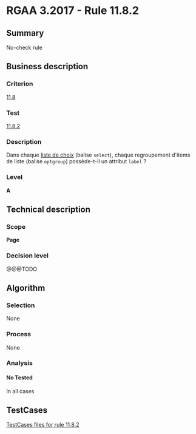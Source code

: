 # RGAA 3.2017 - Rule 11.8.2

## Summary
No-check rule


## Business description

### Criterion
[11.8](http://references.modernisation.gouv.fr/rgaa-accessibilite/criteres.html#crit-11-8)

### Test
[11.8.2](http://references.modernisation.gouv.fr/rgaa-accessibilite/criteres.html#test-11-8-2)

### Description
<div lang="fr">Dans chaque <a href="http://references.modernisation.gouv.fr/rgaa-accessibilite/glossaire.html#liste-de-choix">liste de choix</a> (balise <code lang="en">select</code>), chaque regroupement d'items de liste (balise <code lang="en">optgroup</code>) poss&#xE8;de-t-il un attribut <code lang="en">label</code>&nbsp;?</div>

### Level
**A**


## Technical description

### Scope
**Page**

### Decision level
@@@TODO


## Algorithm

### Selection
None

### Process
None

### Analysis

#### No Tested
In all cases


##  TestCases

[TestCases files for rule 11.8.2](https://github.com/Asqatasun/Asqatasun/tree/develop/rules/rules-rgaa3.2017/src/test/resources/testcases/rgaa32017/Rgaa32017Rule110802/)


